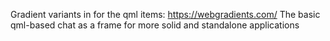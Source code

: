 Gradient variants in for the qml items: https://webgradients.com/
The basic qml-based chat as a frame for more solid and standalone applications
